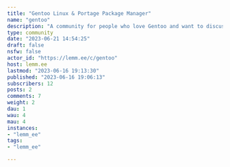 ```yaml
---
title: "Gentoo Linux & Portage Package Manager" 
name: "gentoo"
description: "A community for people who love Gentoo and want to discuss it, or ask for advice regarding Gentoo or its' package manager, Portage.This community is not in any way affiliated with the Gentoo Foundation, but in order to use the Gentoo name, we must conform to the [Gentoo Code of conduct](https://wiki.gentoo.org/wiki/Project:Council/Code_of_conduct), which is incidentally a very reasonable set of guidelines.Credit for banner: Jens Bludau, [CC BY-SA 3.0](https://creativecommons.org/licenses/by-sa/3.0), via Wikimedia Commons"
type: community
date: "2023-06-21 14:54:25"
draft: false
nsfw: false
actor_id: "https://lemm.ee/c/gentoo"
host: lemm.ee
lastmod: "2023-06-16 19:13:30"
published: "2023-06-16 19:06:13"
subscribers: 12
posts: 2
comments: 7
weight: 2
dau: 1
wau: 4
mau: 4
instances:
- "lemm_ee"
tags: 
- "lemm_ee"

---
```

